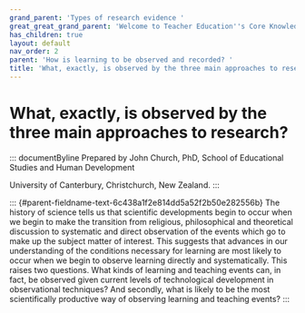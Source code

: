 ```yaml
---
grand_parent: 'Types of research evidence '
great_great_grand_parent: 'Welcome to Teacher Education''s Core Knowledge and Skills.'
has_children: true
layout: default
nav_order: 2
parent: 'How is learning to be observed and recorded? '
title: 'What, exactly, is observed by the three main approaches to research? '
---
```

# What, exactly, is observed by the three main approaches to research? 


::: documentByline
Prepared by John Church, PhD, School of Educational Studies and Human
Development

University of Canterbury, Christchurch, New Zealand.
:::

::: {#parent-fieldname-text-6c438a1f2e814dd5a52f2b50e282556b}
The history of science tells us that scientific developments begin to
occur when we begin to make the transition from religious, philosophical
and theoretical discussion to systematic and direct observation of the
events which go to make up the subject matter of interest. This suggests
that advances in our understanding of the conditions necessary for
learning are most likely to occur when we begin to observe learning
directly and systematically. This raises two questions. What kinds of
learning and teaching events can, in fact, be observed given current
levels of technological development in observational techniques? And
secondly, what is likely to be the most scientifically productive way of
observing learning and teaching events?
:::
